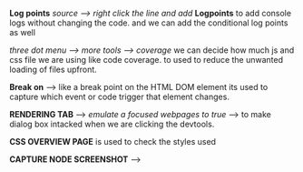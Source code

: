 
**Log points**
*source --> right click the line and add*  **Logpoints** to add console logs without changing the code. and we can add the conditional log points as well


*three dot menu --> more tools --> coverage* we can decide how much js and css file we are using like code coverage. to used to reduce the unwanted loading of files upfront.

**Break on** --> like a break point on the HTML DOM element its used to capture which event or code trigger that element changes.

**RENDERING TAB** --> *emulate a focused webpages to true* --> to make dialog box intacked when we are clicking the devtools.

**CSS OVERVIEW PAGE** is used to check the styles used

**CAPTURE NODE SCREENSHOT** --> 
